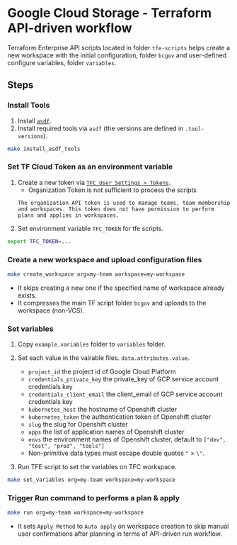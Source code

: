 # Google Cloud Storage - Terraform API-driven workflow

Terraform Enterprise API scripts located in folder `tfe-scripts` helps create a new workspace with the initial configuration, folder `bcgov`
and user-defined configure variables, folder `variables`.

## Steps

### Install Tools

1. Install [`asdf`](https://asdf-vm.com/#/core-manage-asdf-vm?id=install-asdf-vm).
1. Install required tools via `asdf` (the versions are defined in `.tool-versions`).

```bash
make install_asdf_tools
```

### Set TF Cloud Token as an environment variable

1. Create a new token via [`TFC User Settings > Tokens`](https://app.terraform.io/app/settings/tokens).
   - Organization Token is not sufficient to process the scripts
   ```
   The organization API token is used to manage teams, team membership and workspaces. This token does not have permission to perform plans and applies in workspaces.
   ```
1. Set environment variable `TFC_TOKEN` for tfe scripts.

```bash
export TFC_TOKEN=...
```

### Create a new workspace and upload configuration files

```bash
make create_workspace org=my-team workspace=my-workspace
```

- It skips creating a new one if the specified name of workspace already exists.
- It compresses the main TF script folder `bcgov` and uploads to the workspace (non-VCS).

### Set variables

1. Copy `example.variables` folder to `variables` folder.
1. Set each value in the vairable files. `data.attributes.value`.

   - `project_id` the project id of Google Cloud Platform
   - `credentials_private_key` the private_key of GCP service account credentials key
   - `credentials_client_email` the client_email of GCP service account credentials key
   - `kubernetes_host` the hostname of Openshift cluster
   - `kubernetes_token` the authentication token of Openshift cluster
   - `slug` the slug for Openshift cluster
   - `apps` the list of application names of Openshift cluster
   - `envs` the environment names of Openshift cluster, default to `["dev", "test", "prod", "tools"]`
   - Non-primitive data types must escape double quotes `"` > `\"`.

1. Run TFE script to set the variables on TFC workspace.

```bash
make set_variables org=my-team workspace=my-workspace
```

### Trigger Run command to performs a plan & apply

```bash
make run org=my-team workspace=my-workspace
```

- It sets `Apply Method` to `Auto apply` on workspace creation to skip manual user confirmations after planning in terms of API-driven run workflow.
